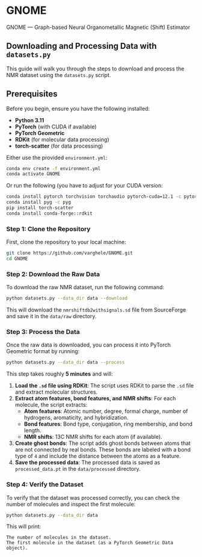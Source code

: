 # GNOME
GNOME — Graph-based Neural Organometallic Magnetic (Shift) Estimator

## Downloading and Processing Data with `datasets.py`

This guide will walk you through the steps to download and process the NMR dataset using the `datasets.py` script.

## Prerequisites

Before you begin, ensure you have the following installed:

- **Python 3.11**
- **PyTorch** (with CUDA if available)
- **PyTorch Geometric**
- **RDKit** (for molecular data processing)
- **torch-scatter** (for data processing)

Either use the provided `environment.yml`: 

```bash
conda env create -f environment.yml
conda activate GNOME
```

Or run the following (you have to adjust for your CUDA version:

```bash
conda install pytorch torchvision torchaudio pytorch-cuda=12.1 -c pytorch -c nvidia
conda install pyg -c pyg
pip install torch-scatter
conda install conda-forge::rdkit
```
### Step 1: Clone the Repository
First, clone the repository to your local machine:
```bash
git clone https://github.com/varghele/GNOME.git
cd GNOME
```
### Step 2: Download the Raw Data
To download the raw NMR dataset, run the following command:
```bash
python datasets.py --data_dir data --download
```
This will download the `nmrshiftdb2withsignals.sd` file from SourceForge and save it in the `data/raw` directory.

### Step 3: Process the Data
Once the raw data is downloaded, you can process it into PyTorch Geometric format by running:
```bash
python datasets.py --data_dir data --process
```

This step takes roughly **5 minutes** and will:

1. **Load the `.sd` file using RDKit**: The script uses RDKit to parse the `.sd` file and extract molecular structures.
2. **Extract atom features, bond features, and NMR shifts**: For each molecule, the script extracts:
   - **Atom features**: Atomic number, degree, formal charge, number of hydrogens, aromaticity, and hybridization.
   - **Bond features**: Bond type, conjugation, ring membership, and bond length.
   - **NMR shifts**: 13C NMR shifts for each atom (if available).
3. **Create ghost bonds**: The script adds ghost bonds between atoms that are not connected by real bonds. These bonds are labeled with a bond type of `4` and include the distance between the atoms as a feature.
4. **Save the processed data**: The processed data is saved as `processed_data.pt` in the `data/processed` directory.

### Step 4: Verify the Dataset
To verify that the dataset was processed correctly, you can check the number of molecules and inspect the first molecule:
```bash
python datasets.py --data_dir data
```
This will print:

    The number of molecules in the dataset.
    The first molecule in the dataset (as a PyTorch Geometric Data object).
